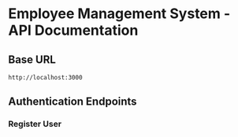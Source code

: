 # Employee Management System - API Documentation

## Base URL

`http://localhost:3000`

## Authentication Endpoints

### Register User
